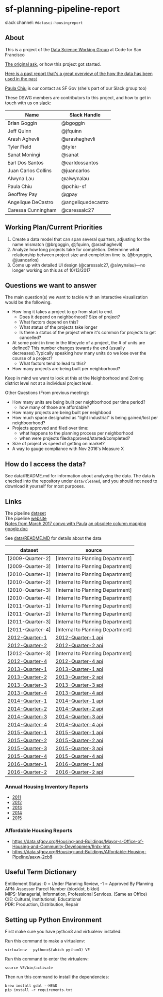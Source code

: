 # sf-planning-pipeline-report
slack channel: `#datasci-housingreport`

## About
This is a project of the [Data Science Working Group](https://github.com/sfbrigade/data-science-wg) at Code for San Francisco

[The original ask](https://github.com/sfbrigade/make-with-open-data/blob/master/quarterly-planning-reports.md), or how this project got started.

[Here is a past report that's a great overview of the how the data has been used in the past](http://sf-planning.org/sites/default/files/FileCenter/Documents/9338-pipelinereport_q3_2014.pdf)  

[Paula Chiu](mailto:paula.chiu@sfgov.org) is our contact as SF Gov (she's part of our Slack group too)

These DSWG members are contributors to this project, and how to get in touch with us on [slack](http://c4a.me/cfsfslack):

| Name | Slack Handle |
| ---|--- |
| Brian Goggin | @bgoggin |
| Jeff Quinn | @jfquinn |
| Arash Aghevli | @arashaghevli |
| Tyler Field | @tyler |
| Sanat Moningi | @sanat |
| Earl Dos Santos | @earldossantos |
| Juan Carlos Collins | @juancarlos |
| Alwyna Lau | @alwynalau |
| Paula Chiu | @pchiu-sf |
| Geoffrey Pay | @gpay |
| Angelique DeCastro | @angeliquedecastro |
| Caressa Cunningham | @caressalc27 |

## Working Plan/Current Priorities

1. Create a data model that can span several quarters, adjusting for the name mismatch (@brgoggin, @jfquinn, @arashaghevli)
2. Analyze how long projects take for completion. Determine what relationship between project size and completion time is. (@brgoggin, @juancarlos)
3. Come up with detailed UI design (@caressalc27, @alwynalau)—no longer working on this as of 10/13/2017

## Questions we want to answer

The main question(s) we want to tackle with an interactive visualization would be the following. 
- How long it takes a project to go from start to end.
    - Does it depend on neighborhood? Size of project?
    - What factors depend on this?
    - What status of the projects take longer
    - Is there a status of the project where it's common for projects to get cancelled?
- At some point in time in the lifecycle of a project, the # of units are defined? This number changes towards the end (usually decreases).Typically speaking how many units do we lose over the course of a project?
    - What factors tend to lead to this?
- How many projects are being built per neighborhood?
    
Keep in mind we want to look at this at the Neighborhood and Zoning district level not at a individual project level.

Other Questions (From previous meeting):
  - How many units are being built per neighborhood per time period?
      - how many of those are affordable?
  - How many projects are being built per neighbood
  - How much space designated as "light industrial" is being gained/lost per neighboorhood?
  - Projects approved and filed over time:
      - what happens to the planning process per neighborhood
      - when were projects filed/approved/started/completed?
  - Size of project vs speed of getting on market?
  - A way to gauge compliance with Nov 2016's Measure X


## How do I access the data?

See data/README.md for information about analyzing the data. The data is checked into the repository under `data/cleaned`, and you should not need to download it yourself for most purposes.

## Links
The pipeline [dataset](https://data.sfgov.org/Housing-and-Buildings/San-Francisco-Development-Pipeline-2015-Quarter-4/ra2x-jzmk)  
The pipeline [website](http://sf-planning.org/pipeline-report)   
[Notes from March 2017 convo with Paula](https://docs.google.com/document/d/1PDnv3bhyy9-WjfjyPQg4G5H4C4uQ1fRk6G7GUIu1AW0/edit)
[an obsolete column mapping google doc](https://docs.google.com/spreadsheets/d/1ikjaHDLf-iCGBCQ1KmSIXVEiVNbX8pQzW26yYqhrH3U/edit#gid=1633784412)

See [data/README.MD](data/README.MD) for details about the data

| dataset | source |
| ---|--- |
| [2009-Quarter-2] | [Internal to Planning Department]|
| [2009-Quarter-3] | [Internal to Planning Department]|
| [2010-Quarter-1] | [Internal to Planning Department]|
| [2010-Quarter-2] | [Internal to Planning Department]|
| [2010-Quarter-3] | [Internal to Planning Department]|
| [2010-Quarter-4] | [Internal to Planning Department]|
| [2011-Quarter-1] | [Internal to Planning Department]|
| [2011-Quarter-2] | [Internal to Planning Department]|
| [2011-Quarter-3] | [Internal to Planning Department]|
| [2011-Quarter-4] | [Internal to Planning Department]|
| [2012-Quarter-1](https://data.sfgov.org/Housing-and-Buildings/San-Francisco-Development-Pipeline-2012-Quarter-1/v5p2-emnu) | [2012-Quarter-1 api](https://data.sfgov.org/resource/bi8h-tgxg.json) |
| [2012-Quarter-2](https://data.sfgov.org/Housing-and-Buildings/San-Francisco-Development-Pipeline-2012-Quarter-2/ugxk-ztb8) | [2012-Quarter-2 api](https://data.sfgov.org/resource/g6gj-usjb.json) |
| [2012-Quarter-3] | [Internal to Planning Department]|
| [2012-Quarter-4](https://data.sfgov.org/Housing-and-Buildings/San-Francisco-Development-Pipeline-2012-Quarter-4/b2bw-u33d) | [2012-Quarter-4 api](https://data.sfgov.org/resource/fpzh-9ii5.json) |
| [2013-Quarter-1](https://data.sfgov.org/Housing-and-Buildings/San-Francisco-Development-Pipeline-2013-Quarter-1/bime-puj8) | [2013-Quarter-1 api](https://data.sfgov.org/resource/662u-bk2r.json) |
| [2013-Quarter-2](https://data.sfgov.org/Housing-and-Buildings/San-Francisco-Development-Pipeline-2013-Quarter-2/evrp-pcmc) | [2013-Quarter-2 api](https://data.sfgov.org/resource/ixti-hd8i.json) |
| [2013-Quarter-3](https://data.sfgov.org/Housing-and-Buildings/San-Francisco-Development-Pipeline-2013-Quarter-3/hxup-t2n6) | [2013-Quarter-3 api](https://data.sfgov.org/resource/h2ky-3rra.json) |
| [2013-Quarter-4](https://data.sfgov.org/Housing-and-Buildings/San-Francisco-Development-Pipeline-2013-Quarter-4/ep85-j8df) | [2013-Quarter-4 api](https://data.sfgov.org/resource/s42z-x9np.json) |
| [2014-Quarter-1](https://data.sfgov.org/Housing-and-Buildings/San-Francisco-Development-Pipeline-2014-Quarter-1/g383-7xmf) | [2014-Quarter-1 api](https://data.sfgov.org/resource/fq62-z4pc.json) |
| [2014-Quarter-2](https://data.sfgov.org/Housing-and-Buildings/San-Francisco-Development-Pipeline-2014-Quarter-2/fv2q-qaux) | [2014-Quarter-2 api](https://data.sfgov.org/resource/tkr2-mzci.json) |
| [2014-Quarter-3](https://data.sfgov.org/Housing-and-Buildings/San-Francisco-Development-Pipeline-2014-Quarter-3/n5ik-nmm3) | [2014-Quarter-3 api](https://data.sfgov.org/resource/9xqb-guwy.json) |
| [2014-Quarter-4](https://data.sfgov.org/Housing-and-Buildings/San-Francisco-Development-Pipeline-2014-Quarter-4/858q-nwrm) | [2014-Quarter-4 api](https://data.sfgov.org/resource/ia2z-a7eh.json) |
| [2015-Quarter-1](https://data.sfgov.org/Housing-and-Buildings/San-Francisco-Development-Pipeline-2015-Quarter-1/2cma-9y6y) | [2015-Quarter-1 api](https://data.sfgov.org/resource/auw5-vpae.json) |
| [2015-Quarter-2](https://data.sfgov.org/Housing-and-Buildings/San-Francisco-Development-Pipeline-2015-Quarter-2/w3e8-bxrm) | [2015-Quarter-2 api](https://data.sfgov.org/resource/b6nb-tyvq.json) |
| [2015-Quarter-3](https://data.sfgov.org/Housing-and-Buildings/San-Francisco-Development-Pipeline-2015-Quarter-3/apz9-dh7k) | [2015-Quarter-3 api](https://data.sfgov.org/resource/8qip-pyye.json) |
| [2015-Quarter-4](https://data.sfgov.org/Housing-and-Buildings/San-Francisco-Development-Pipeline-2015-Quarter-4/ra2x-jzmk) | [2015-Quarter-4 api](https://data.sfgov.org/resource/6jnk-ty34.json) |
| [2016-Quarter-1](https://data.sfgov.org/Housing-and-Buildings/San-Francisco-Development-Pipeline-2016-Quarter-1/dtz9-jkjt) | [2016-Quarter-1 api](https://data.sfgov.org/resource/6iid-qfaz.json) |
| [2016-Quarter-2](https://data.sfgov.org/Housing-and-Buildings/San-Francisco-Development-Pipeline-2016-Quarter-2/g5sr-9nhs) | [2016-Quarter-2 api](https://data.sfgov.org/resource/3n2r-nn4r.json) |

### Annual Housing Inventory Reports
- [2011](https://data.sfgov.org/Housing-and-Buildings/2011-Housing-Inventory/mpcm-79w2)
- [2012](https://data.sfgov.org/Housing-and-Buildings/2012-Housing-Inventory/4xa2-t52k)
- [2013](https://data.sfgov.org/Housing-and-Buildings/2013-Housing-Inventory/e7d3-dxh5)
- [2014](https://data.sfgov.org/Housing-and-Buildings/2014-Housing-Inventory/b8d6-zthg)
- [2015](https://data.sfgov.org/Housing-and-Buildings/2015-Housing-Inventory/4htx-8nvv)

### Affordable Housing Reports
- https://data.sfgov.org/Housing-and-Buildings/Mayor-s-Office-of-Housing-and-Community-Developmen/9rdx-httc
- https://data.sfgov.org/Housing-and-Buildings/Affordable-Housing-Pipeline/aaxw-2cb8


## Useful Term Dictionary
Entitlement Status: 0 = Under Planning Review, -1 = Approved By Planning  
APN: Assessor Parcel Number (blocklot, blklot)  
MIPS: Managerial, Information, Professional Services.  (Same as Office)  
CIE: Cultural, Institutional, Educational  
PDR: Production, Distribution, Repair  


## Setting up Python Environment

First make sure you have python3 and virtualenv installed.

Run this command to make a virtualenv:

`virtualenv --python=$(which python3) VE`

Run this command to enter the virtualenv:

`source VE/bin/activate`

Then run this command to install the dependencies:

```
brew install gdal --HEAD
pip install -r requirements.txt
```
